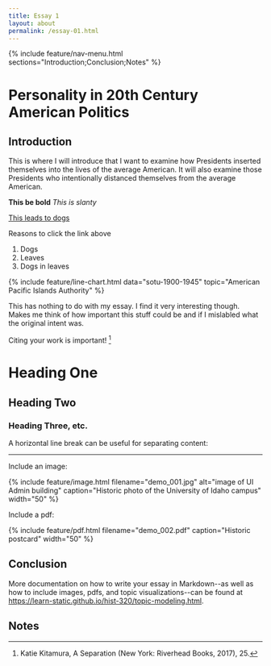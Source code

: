 ```yaml
---
title: Essay 1
layout: about
permalink: /essay-01.html
---
```


{% include feature/nav-menu.html sections="Introduction;Conclusion;Notes" %}

# Personality in 20th Century American Politics

## Introduction

This is where I will introduce that I want to examine how Presidents inserted themselves into the lives of the average American.
It will also examine those Presidents who intentionally distanced themselves from the average American.


**This be bold** *This is slanty*

[This leads to dogs](https://gfp-2a3tnpzj.stackpathdns.com/wp-content/uploads/2018/08/two-saint-bernard-puppies-sitting-in-a-pile-of-fall-leaves-1600x1055.jpg)

Reasons to click the link above

1. Dogs
2. Leaves
3. Dogs in leaves

{% include feature/line-chart.html data="sotu-1900-1945" topic="American Pacific Islands Authority" %}

This has nothing to do with my essay. I find it very interesting though.
Makes me think of how important this stuff could be and if I mislabled what the original intent was.

Citing your work is important! [^1]



# Heading One

## Heading Two

### Heading Three, etc.


A horizontal line break can be useful for separating content:

----

Include an image:

{% include feature/image.html filename="demo_001.jpg" alt="image of UI Admin building" caption="Historic photo of the University of Idaho campus" width="50" %}

Include a pdf:

{% include feature/pdf.html filename="demo_002.pdf" caption="Historic postcard" width="50" %}

## Conclusion

More documentation on how to write your essay in Markdown--as well as how to include images, pdfs, and topic visualizations--can be found at <https://learn-static.github.io/hist-320/topic-modeling.html>.

## Notes

[^1]: Katie Kitamura, A Separation (New York: Riverhead Books, 2017), 25.
